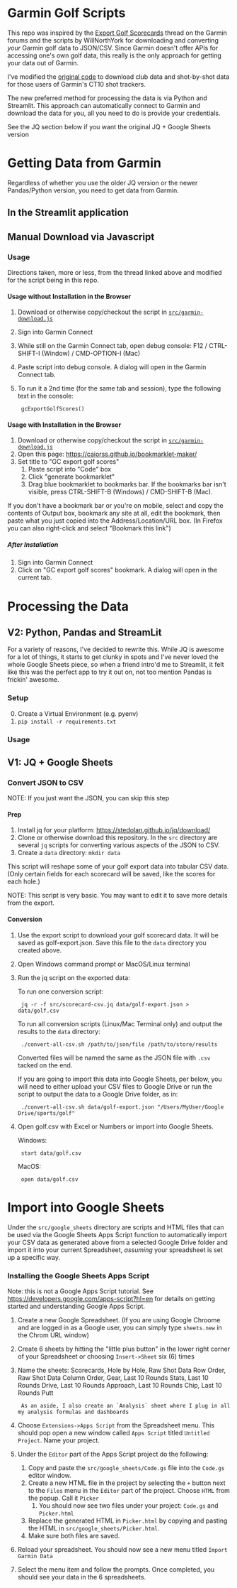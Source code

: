# Garmin Golf Scripts

This repo was inspired by the [Export Golf Scorecards](https://forums.garmin.com/apps-software/mobile-apps-web/f/garmin-connect-web/128000/export-golf-scorecards/1229772#1229772) thread on the Garmin forums and the scripts by WillNorthYork for downloading and converting *your* Garmin golf data to JSON/CSV.  Since Garmin doesn't offer APIs for accessing one's own golf data, this really is the only approach for getting your data out of Garmin.

I've modified the [original code](https://forums.garmin.com/apps-software/mobile-apps-web/f/garmin-connect-web/128000/export-golf-scorecards/1229772#1229772) to download club data and shot-by-shot data for those users of Garmin's CT10 shot trackers.  

The new preferred method for processing the data is via Python and Streamlit.  This approach can automatically connect
to Garmin and download the data for you, all you need to do is provide your credentials.  

See the JQ section below if you want the original JQ + Google Sheets version
  
# Getting Data from Garmin

Regardless of whether you use the older JQ version or the newer Pandas/Python version, you need to get
data from Garmin.

## In the Streamlit application

## Manual Download via Javascript
### Usage

Directions taken, more or less, from the thread linked above and modified for the script being in this repo.

#### Usage without Installation in the Browser

1. Download or otherwise copy/checkout the script in [`src/garmin-download.js`](https://github.com/gsingers/garmin_golf/blob/main/src/garmin-download.js)
1. Sign into Garmin Connect
1. While still on the Garmin Connect tab, open debug console: F12 / CTRL-SHIFT-I (Window) / CMD-OPTION-I (Mac)
1. Paste script into debug console. A dialog will open in the Garmin Connect tab.
1. To run it a 2nd time (for the same tab and session), type the following text in the console:
        
        gcExportGolfScores()
        
        
#### Usage with Installation in the Browser

1. Download or otherwise copy/checkout the script in [`src/garmin-download.js`](https://github.com/gsingers/garmin_golf/blob/main/src/garmin-download.js)
1. Open this page: https://caiorss.github.io/bookmarklet-maker/
1. Set title to "GC export golf scores"
    1. Paste script into "Code" box
    1. Click "generate bookmarklet"
    1. Drag blue bookmarklet to bookmarks bar. If the bookmarks bar isn't visible, press CTRL-SHIFT-B (Windows) / CMD-SHIFT-B (Mac).

If you don't have a bookmark bar or you're on mobile, select and copy the contents of Output box, bookmark any site at all, edit the bookmark, then paste what you just copied into the Address/Location/URL box. (In Firefox you can also right-click and select "Bookmark this link")

##### After Installation

1. Sign into Garmin Connect
1.  Click on "GC export golf scores" bookmark. A dialog will open in the current tab.


# Processing the Data 
## V2: Python, Pandas and StreamLit

For a variety of reasons, I've decided to rewrite this.  While JQ is awesome for a lot of things, it starts to get clunky in 
spots and I've never loved the whole Google Sheets piece, so when a friend intro'd me to Streamlit, it
felt like this was the perfect app to try it out on, not too mention Pandas is frickin' awesome.


### Setup

0. Create a Virtual Environment (e.g. pyenv)
1. `pip install -r requirements.txt`

### Usage




## V1: JQ + Google Sheets

### Convert JSON to CSV

NOTE: If you just want the JSON, you can skip this step 

#### Prep

1. Install jq for your platform: https://stedolan.github.io/jq/download/
1. Clone or otherwise download this repository.  In the `src` directory are several `jq` scripts for converting various aspects of the JSON to CSV.
1. Create a `data` directory: `mkdir data`

This script will reshape some of your golf export data into tabular CSV data. (Only certain fields for each scorecard will be saved, like the scores for each hole.)

NOTE: This script is very basic. You may want to edit it to save more details from the export.

#### Conversion

1. Use the export script to download your golf scorecard data. It will be saved as golf-export.json. Save this file to the `data` directory you created above.
1. Open Windows command prompt or MacOS/Linux terminal
1. Run the jq script on the exported data:
    
    To run one conversion script:

        jq -r -f src/scorecard-csv.jq data/golf-export.json > data/golf.csv
        
    To run all conversion scripts (Linux/Mac Terminal only) and output the results to the `data` directory:
    
        ./convert-all-csv.sh /path/to/json/file /path/to/store/results
        
    Converted files will be named the same as the JSON file with `.csv` tacked on the end.
    
    If you are going to import this data into Google Sheets, per below, you will need to either upload your CSV files to Google Drive or run the script to output the data to a Google Drive folder, as in:
    
        ./convert-all-csv.sh data/golf-export.json "/Users/MyUser/Google Drive/sports/golf"
        
    

1. Open golf.csv with Excel or Numbers or import into Google Sheets.

    Windows:

        start data/golf.csv

    MacOS:

        open data/golf.csv
        
        
        
# Import into Google Sheets

Under the `src/google_sheets` directory are scripts and HTML files that can be used via the Google Sheets Apps Script function to automatically import your CSV data as generated above
from a selected Google Drive folder and import it into your current Spreadsheet, *assuming* your spreadsheet is set up a specific way.

### Installing the Google Sheets Apps Script

Note: this is not a Google Apps Script tutorial.  See https://developers.google.com/apps-script?hl=en for details on getting started and understanding Google Apps Script.

1. Create a new Google Spreadsheet.  (If you are using Google Chroome and are logged in as a Google user, you can simply type `sheets.new` in the Chrom URL window)
1. Create 6 sheets by hitting the "little plus button" in the lower right corner of your Spreadsheet or choosing `Insert->Sheet` six (6) times
1. Name the sheets: Scorecards, Hole by Hole, Raw Shot Data Row Order, Raw Shot Data Column Order, Gear, Last 10 Rounds Stats, Last 10 Rounds Drive, Last 10 Rounds Approach, Last 10 Rounds Chip, Last 10 Rounds Putt

        As an aside, I also create an `Analysis` sheet where I plug in all my analysis formulas and dashboards

1. Choose `Extensions->Apps Script` from the Spreadsheet menu.  This should pop open a new window called `Apps Script` titled `Untitled Project`.  Name your project. 
1. Under the `Editor` part of the Apps Script project do the following:
    1. Copy and paste the `src/google_sheets/Code.gs` file into the `Code.gs` editor window.
    1. Create a new HTML file in the project by selecting the `+` button next to the `Files` menu in the `Editor` part of the project. Choose `HTML` from the popup.  Call it `Picker`
        1. You should now see two files under your project: `Code.gs` and `Picker.html`
    1. Replace the generated HTML in `Picker.html` by copying and pasting the HTML in `src/google_sheets/Picker.html`.
    1. Make sure both files are saved.  
1. Reload your spreadsheet.  You should now see a new menu titled `Import Garmin Data`
1. Select the menu item and follow the prompts.  Once completed, you should see your data in the 6 spreadsheets.
         

        